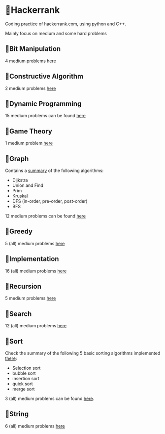 # &#x1F34F;Hackerrank

Coding practice of hackerrank.com, using python and C++.

Mainly focus on medium and some hard problems

## &#x1F4D7;Bit Manipulation
4 medium problems [here](BitManipulation)

## &#x1F4D7;Constructive Algorithm
2 medium problems [here](ConstructiveAlgorithms)

## &#x1F4D7;Dynamic Programming
15 medium problems can be found [here](DynamicProgramming)

## &#x1F4D7;Game Theory
1 medium problem [here](GameTheory)

## &#x1F4D7;Graph
Contains a [summary](Graph/README.md) of the following algorithms:
* Dijkstra
* Union and Find
* Prim
* Kruskal
* DFS (in-order, pre-order, post-order)
* BFS

12 medium problems can be found [here](Graph)

## &#x1F4D7;Greedy
5 (all) medium problems [here](Greedy)

## &#x1F4D7;Implementation
16 (all) medium problems [here](Implementation)

## &#x1F4D7;Recursion
5 medium problems [here](Recursion)

## &#x1F4D7;Search
12 (all) medium problems [here](Search)

## &#x1F4D7;Sort
Check the summary of the following 5 basic sorting 
algorithms implemented [there](Sort/sort.py):
* Selection sort
* bubble sort
* insertion sort
* quick sort
* merge sort

3 (all) medium problems can be found [here](Sort).

## &#x1F4D7;String
6 (all) medium problems [here](Strings)
